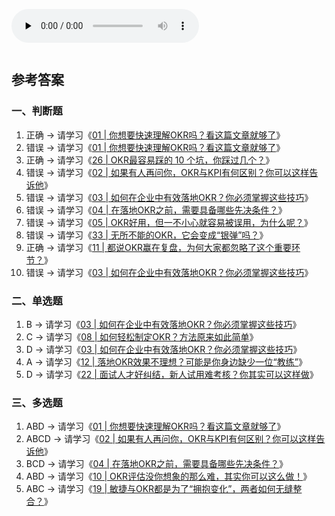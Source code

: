<audio id="audio" title="35 | OKR学习测验：你是否真的学会了OKR？" controls="" preload="none"><source id="mp3" src="https://static001.geekbang.org/resource/audio/a2/52/a205e81d87a451e02852a260968ddf52.mp3"></audio>

<img src="https://static001.geekbang.org/resource/image/4a/72/4a01dfb1edb7c0c9005da23306d7e572.jpeg" alt=""><img src="https://static001.geekbang.org/resource/image/bf/3a/bf033c1c44e362155f6fe0a5e4d24a3a.jpeg" alt="">

## 参考答案

### 一、判断题

1. 正确 → 请学习《[01 | 你想要快速理解OKR吗？看这篇文章就够了](https://time.geekbang.org/column/article/103858)》
1. 错误 → 请学习《[01 | 你想要快速理解OKR吗？看这篇文章就够了](https://time.geekbang.org/column/article/103858)》
1. 正确 → 请学习《[26 | OKR最容易踩的 10 个坑，你踩过几个？](https://time.geekbang.org/column/article/128058)》
1. 错误 → 请学习《[02 | 如果有人再问你，OKR与KPI有何区别？你可以这样告诉他](https://time.geekbang.org/column/article/103986)》
1. 错误 → 请学习《[03 | 如何在企业中有效落地OKR？你必须掌握这些技巧](https://time.geekbang.org/column/article/104370https://time.geekbang.org/column/article/104911)》
1. 错误 → 请学习《[04 | 在落地OKR之前，需要具备哪些先决条件？](https://time.geekbang.org/column/article/104433)》
1. 错误 → 请学习《[05 | OKR好用，但一不小心就容易被误用，为什么呢？](https://time.geekbang.org/column/article/104911)》
1. 错误 → 请学习《[33 | 无所不能的OKR，它会变成“银弹”吗？](https://time.geekbang.org/column/article/135631)》
1. 正确 → 请学习《[11 | 都说OKR赢在复盘，为何大家都忽略了这个重要环节？](https://time.geekbang.org/column/article/107932)》
1. 错误 → 请学习《[03 | 如何在企业中有效落地OKR？你必须掌握这些技巧](https://time.geekbang.org/column/article/104370https://time.geekbang.org/column/article/104911)》

### 二、单选题

1. B → 请学习《[03 | 如何在企业中有效落地OKR？你必须掌握这些技巧](https://time.geekbang.org/column/article/104370https://time.geekbang.org/column/article/104911)》
1. C → 请学习《[08 | 如何轻松制定OKR？方法原来如此简单](https://time.geekbang.org/column/article/107914)》
1. D → 请学习《[03 | 如何在企业中有效落地OKR？你必须掌握这些技巧](https://time.geekbang.org/column/article/104370)》
1. A → 请学习《[12 | 落地OKR效果不理想？可能是你身边缺少一位“教练”](https://time.geekbang.org/column/article/110514)》
1. D → 请学习《[22 | 面试人才好纠结，新人试用难考核？你其实可以这样做](https://time.geekbang.org/column/article/119619)》

### 三、多选题

1. ABD → 请学习《[01 | 你想要快速理解OKR吗？看这篇文章就够了](https://time.geekbang.org/column/article/103858)》
1. ABCD → 请学习《[02 | 如果有人再问你，OKR与KPI有何区别？你可以这样告诉他](https://time.geekbang.org/column/article/103986)》
1. BCD → 请学习《[04 | 在落地OKR之前，需要具备哪些先决条件？](https://time.geekbang.org/column/article/104433)》
1. ABD → 请学习《[10 | OKR评估没你想象的那么难，其实你可以这么做！](https://time.geekbang.org/column/article/107931)》
1. ABC → 请学习《[19 | 敏捷与OKR都是为了“拥抱变化”，两者如何无缝整合？](https://time.geekbang.org/column/article/117125)》
